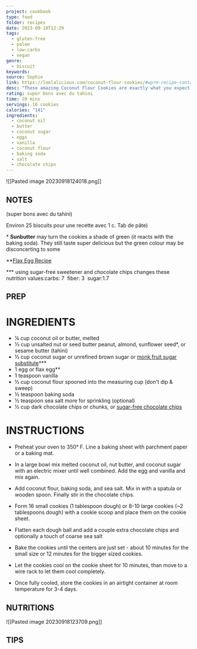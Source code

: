 ```yaml
---
project: cookbook
type: food
folder: recipes
date: 2023-09-18T12:29
tags:
  - gluten-free
  - paleo
  - low-carbs
  - vegan
genre:
  - biscuit
keywords: 
source: Sophie
link: https://leelalicious.com/coconut-flour-cookies/#wprm-recipe-container-57589
desc: "These amazing Coconut Flour Cookies are exactly what you expect from a great cookie: they have crisp edges, chewy centers, and are loaded with chocolate."
rating: super bons avec du tahini
time: 20 mins
servings: 16 cookies
calories: "141"
ingredients:
  - coconut oil
  - butter
  - coconut sugar
  - eggs
  - vanilla
  - coconut flour
  - baking soda
  - salt
  - chocolate chips
---
```


![[Pasted image 20230918124018.png]]


## NOTES

(super bons avec du tahini) 

Environ 25 biscuits pour une recette avec 1 c. Tab de pâte)


* **Sunbutter** may turn the cookies a shade of green (it reacts with the baking soda). They still taste super delicious but the green colour may be disconcerting to some 

**[Flax Egg Recipe](https://leelalicious.com/how-to-make-a-flax-egg-vegan-egg-substitute/)

*** using sugar-free sweetener and chocolate chips changes these nutrition values:carbs: 7  fiber: 3  sugar:1.7




## PREP


# INGREDIENTS

- ¼ cup coconut oil or butter, melted
- ⅓ cup unsalted nut or seed butter peanut, almond, sunflower seed*, or sesame butter (tahini)
- ½ cup coconut sugar or unrefined brown sugar or [monk fruit sugar substitute](https://www.amazon.com/Lakanto-Monkfruit-Sugar-Substitute-Golden/dp/B077SW5YB3?crid=7XCUC4ZFPS90&keywords=lakanto&qid=1674245514&sprefix=lakanto%2Caps%2C133&sr=8-1&th=1&linkCode=ll1&tag=leela17ws-20&linkId=0eceec309f2940796bbe7b88f88e0622&language=en_US&ref_=as_li_ss_tl)***
- 1 egg or flax egg**
- 1 teaspoon vanilla
- ½ cup coconut flour spooned into the measuring cup (don't dip & sweep)
- ½ teaspoon baking soda
- ½ teaspoon sea salt more for sprinkling (optional)
- ½ cup dark chocolate chips or chunks, or [sugar-free chocolate chips](https://www.amazon.com/Chocolate-Sweets-Sweetened-Low-Carb-Gluten-Free/dp/B07HL57HF1?crid=255G2M9H8S1BF&keywords=lakanto+chocolate+chips&qid=1674245629&sprefix=lakanto+cho%2Caps%2C134&sr=8-13&linkCode=ll1&tag=leela17ws-20&linkId=69e36380bf87691b67cb91fdf244de6a&language=en_US&ref_=as_li_ss_tl)


# INSTRUCTIONS

- Preheat your oven to 350° F. Line a baking sheet with parchment paper or a baking mat.
    
- In a large bowl mix melted coconut oil, nut butter, and coconut sugar with an electric mixer until well combined. Add the egg and vanilla and mix again.
    
- Add coconut flour, baking soda, and sea salt. Mix in with a spatula or wooden spoon. Finally stir in the chocolate chips.
    
- Form 16 small cookies (1 tablespoon dough) or 8-10 large cookies (~2 tablespoons dough) with a cookie scoop and place them on the cookie sheet.
    
- Flatten each dough ball and add a couple extra chocolate chips and optionally a touch of coarse sea salt
    
- Bake the cookies until the centers are just set - about 10 minutes for the small size or 12 minutes for the bigger sized cookies.
    
- Let the cookies cool on the cookie sheet for 10 minutes, than move to a wire rack to let them cool completely.
    
- Once fully cooled, store the cookies in an airtight container at room temperature for 3-4 days.

## NUTRITIONS

![[Pasted image 20230918123709.png]]



## TIPS



